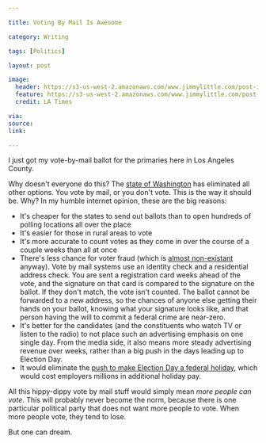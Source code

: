 ```yaml
---

title: Voting By Mail Is Awesome

category: Writing

tags: [Politics]

layout: post

image:
  header: https://s3-us-west-2.amazonaws.com/www.jimmylittle.com/post-images/LA-ballot.jpeg
  feature: https://s3-us-west-2.amazonaws.com/www.jimmylittle.com/post-images/LA-ballot.jpeg
  credit: LA Times

via: 
source: 
link: 

---
```




I just got my vote-by-mail ballot for the primaries here in Los Angeles County.  

Why doesn't everyone do this?  The [state of Washington](http://blog.thenewstribune.com/politics/2011/04/05/washington-to-shift-to-all-vote-by-mail-elections/) has eliminated all other options.  You vote by mail, or you don't vote. This is the way it should be. Why?  In my humble internet opinion, these are the big reasons:

<!-- more -->

 - It's cheaper for the states to send out ballots than to open hundreds of polling locations all over the place
 - It's easier for those in rural areas to vote
 - It's more accurate to count votes as they come in over the course of a couple weeks than all at once
 - There's less chance for voter fraud (which is [almost non-existant](https://www.washingtonpost.com/news/wonk/wp/2014/08/06/a-comprehensive-investigation-of-voter-impersonation-finds-31-credible-incidents-out-of-one-billion-ballots-cast/) anyway).  Vote by mail systems use an identity check and a residential address check.  You are sent a registration card weeks ahead of the vote, and the signature on that card is compared to the signature on the ballot.  If they don't match, the vote isn't counted.  The ballot cannot be forwarded to a new address, so the chances of anyone else getting their hands on your ballot, knowing what your signature looks like, and that person having the will to commit a federal crime are near-zero.
 - It's better for the candidates (and the constituents who watch TV or listen to the radio) to not place such an advertising emphasis on one single day.  From the media side, it also means more steady advertising revenue over weeks, rather than a big push in the days leading up to Election Day.
 - It would eliminate the [push to make Election Day a federal holiday](https://petitions.whitehouse.gov/petition/propose-legislation-would-make-all-federal-election-days-national-holidays-increase-voter), which would cost employers millions in additional holiday pay.

All this hippy-dippy vote by mail stuff would simply mean _more people can vote_.  This will probably never become the norm, because there is one particular political party that does not want more people to vote.  When more people vote, they tend to lose.

But one can dream.
